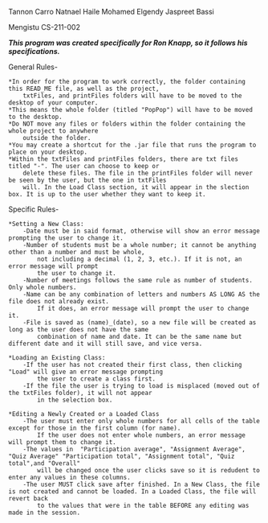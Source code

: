 Tannon Carro
Natnael Haile
Mohamed Elgendy
Jaspreet Bassi

Mengistu CS-211-002

*****This program was created specifically for Ron Knapp, so it follows his specifications.*****

General Rules-

	*In order for the program to work correctly, the folder containing this READ_ME file, as well as the project,
		txtFiles, and printFiles folders will have to be moved to the desktop of your computer.
	*This means the whole folder (titled "PopPop") will have to be moved to the desktop.
	*Do NOT move any files or folders within the folder containing the whole project to anywhere
		outside the folder.
	*You may create a shortcut for the .jar file that runs the program to place on your desktop.
	*Within the txtFiles and printFiles folders, there are txt files titled "-". The user can choose to keep or 
		delete these files. The file in the printFiles folder will never be seen by the user, but the one in txtFiles 
		will. In the Load Class section, it will appear in the slection box. It is up to the user whether they want to keep it.

Specific Rules-

	*Setting a New Class:
		-Date must be in said format, otherwise will show an error message prompting the user to change it.
		-Number of students must be a whole number; it cannot be anything other than a number and must be whole, 
			not including a decimal (1, 2, 3, etc.). If it is not, an error message will prompt 
			the user to change it.
		-Number of meetings follows the same rule as number of students. Only whole numbers.
		-Name can be any combination of letters and numbers AS LONG AS the file does not already exist.
			If it does, an error message will prompt the user to change it.
		-File is saved as (name)_(date), so a new file will be created as long as the user does not have the same 
			combination of name and date. It can be the same name but different date and it will still save, and vice versa.

	*Loading an Existing Class:
		-If the user has not created their first class, then clicking "Load" will give an error message prompting 
			the user to create a class first.
		-If the file the user is trying to load is misplaced (moved out of the txtFiles folder), it will not appear 
			in the selection box.
		
	*Editing a Newly Created or a Loaded Class
		-The user must enter only whole numbers for all cells of the table except for those in the first column (for name).
			If the user does not enter whole numbers, an error message will prompt them to change it.
		-The values in  "Participation average", "Assignment Average", "Quiz Average" "Participation total", "Assignment total", "Quiz total",and "Overall"
			will be changed once the user clicks save so it is redudent to enter any values in these columns.
		-The user MUST click save after finished. In a New Class, the file is not created and cannot be loaded. In a Loaded Class, the file will revert back 
			to the values that were in the table BEFORE any editing was made in the session.




